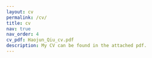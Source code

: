 ```yaml
---
layout: cv
permalink: /cv/
title: cv
nav: true
nav_order: 4
cv_pdf: Haojun_Qiu_cv.pdf
description: My CV can be found in the attached pdf.
---
```

